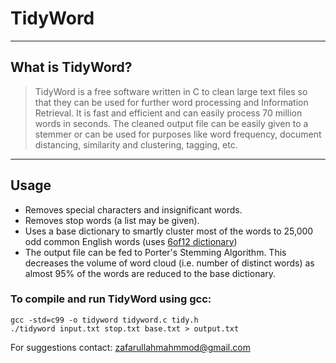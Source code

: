 # TidyWord

----
## What is TidyWord?

> TidyWord is a free software written in C to clean large text files so that they can be used for further word processing and Information Retrieval. It is fast and efficient and can easily process 70 million words in seconds. The cleaned output file can be easily given to a stemmer or can be used for purposes like word frequency, document distancing, similarity and clustering, tagging, etc.

----
## Usage
* Removes special characters and insignificant words.
* Removes stop words (a list may be given).
* Uses a base dictionary to smartly cluster most of the words to 25,000 odd common English words (uses [6of12 dictionary](http://wordlist.aspell.net/12dicts-readme/#nof12))
* The output file can be fed to Porter's Stemming Algorithm. This decreases the volume of word cloud (i.e. number of distinct words) as almost 95% of the words are reduced to the base dictionary.

### To compile and run TidyWord using gcc:
```
gcc -std=c99 -o tidyword tidyword.c tidy.h 
./tidyword input.txt stop.txt base.txt > output.txt
```

For suggestions contact: zafarullahmahmmod@gmail.com
